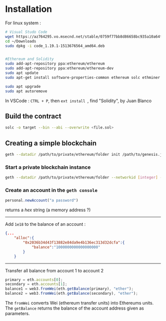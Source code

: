 # Installation
For linux system :
```bash
# Visual Studo Code
wget https://az764295.vo.msecnd.net/stable/0759f77bb8d86658bc935a10a64f6182c5a1eeba/code_1.19.1-1513676564_amd64.deb
cd ~/Downloads
sudo dpkg -i code_1.19.1-1513676564_amd64.deb


#Ethereum and Solidity
sudo add-apt-repository ppa:ethereum/ethereum
sudo add-apt-repository ppa:ethereum/ethereum-dev
sudo apt update
sudo apt-get install software-properties-common ethereum solc ethminer

sudo apt upgrade
sudo apt autoremove
```

In VSCode :
`CTRL + P`, then `ext install `, find "Solidity", by Juan Blanco

## Build the contract
```bash
solc -o target --bin --abi --overwrite <file.sol>
```

## Creating a simple blockchain
```bash
geth --datadir /path/to/private/ethereum/folder init /path/to/genesis.json
```
### Start a private blockchain instance
```bash
geth --datadir /path/to/private/ethereum/folder --networkid [integer] --rpc --verbosity 1 console
```

### Create an account in the `geth console`
```javascript
personal.newAccount("a password")
```
returns a _hex_ string (a memory address ?)

---

Add `1e18` to the balance of an account :
```json
{...
    "alloc":{
        "0x2036b34d43f13882e84da9e4b136ec313d32dcfa":{
            "balance":"1000000000000000000"
        }
    }
```

---

Transfer all balance from account 1 to account 2
```javascript
primary = eth.accounts[0];
secondary = eth.accounts[1];
balance1 = web3.fromWei(eth.getBalance(primary), "ether");
balance2 = web3.fromWei(eth.getBalance(secondary), "ether");
```

The `fromWei` converts Wei (ethereum transfer units) into Ethereums units.
The `getBalance` returns the balance of the account address given as parameters.